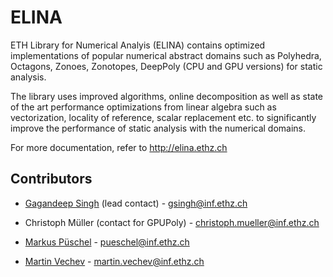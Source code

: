 # ELINA
ETH Library for Numerical Analyis (ELINA) contains optimized implementations of popular numerical abstract domains such as Polyhedra, Octagons, Zonoes, Zonotopes, DeepPoly (CPU and GPU versions) for static analysis. 

The library uses improved algorithms, online decomposition as well as state of the art performance optimizations from linear algebra such as vectorization, locality of reference, scalar replacement etc. to significantly improve the performance of static analysis with the numerical domains.

For more documentation, refer to http://elina.ethz.ch

Contributors
--------------

* [Gagandeep Singh](https://www.sri.inf.ethz.ch/people/gagandeep) (lead contact) - gsingh@inf.ethz.ch

* Christoph Müller (contact for GPUPoly) - christoph.mueller@inf.ethz.ch

* [Markus Püschel](https://acl.inf.ethz.ch/people/markusp/) - pueschel@inf.ethz.ch

* [Martin Vechev](https://www.sri.inf.ethz.ch/vechev.php) - martin.vechev@inf.ethz.ch
